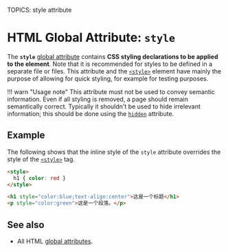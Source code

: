 TOPICS: style attribute

# HTML Global Attribute: `style`

The **`style`** [global attribute](/en/webfrontend/HTML_Global_Attributes) contains **CSS styling
declarations to be applied to the element**. Note that it is recommended for styles to be defined in
a separate file or files. This attribute and the [`<style>`](/en/webfrontend/<style>) element have
mainly the purpose of allowing for quick styling, for example for testing purposes.

!!! warn "Usage note"
    This attribute must not be used to convey semantic information. Even if all styling
    is removed, a page should remain semantically correct. Typically it shouldn't be used to hide
    irrelevant information; this should be done using the [`hidden`](/en/webfrontend/hidden_attribute)
    attribute.

## Example

The following shows that the inline style of the `style` attribute overrides the style of the
[`<style>`](/en/webfrontend/<style>) tag.

```html
<style>
  h1 { color: red }
</style>

<h1 style="color:blue;text-align:center">这是一个标题</h1>
<p style="color:green">这是一个段落。</p>
```

## See also

- All HTML [global attributes](/en/webfrontend/HTML_Global_Attributes).
